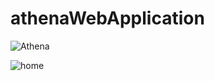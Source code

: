 # athenaWebApplication
![Athena](https://user-images.githubusercontent.com/91144434/188273002-94694f6d-6480-4a70-8820-bdbb39d18b69.png) 

![home](https://user-images.githubusercontent.com/91144434/188273092-fc5cdfb2-7c30-4d11-8e37-feb98b4733ee.png)
